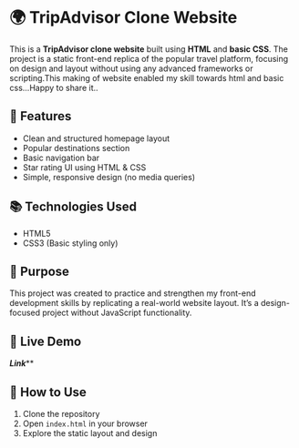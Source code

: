 # 🌍 TripAdvisor Clone Website

This is a **TripAdvisor clone website** built using **HTML** and **basic CSS**. The project is a static front-end replica of the popular travel platform, focusing on design and layout without using any advanced frameworks or scripting.This making of website enabled my skill towards html and basic css...Happy to share it..

## 🚀 Features

* Clean and structured homepage layout
* Popular destinations section
* Basic navigation bar
* Star rating UI using HTML & CSS
* Simple, responsive design (no media queries)

## 📚 Technologies Used

* HTML5
* CSS3 (Basic styling only)

## 🎯 Purpose

This project was created to practice and strengthen my front-end development skills by replicating a real-world website layout. It’s a design-focused project without JavaScript functionality.

## 🔗 Live Demo

*******Link*********

## 📁 How to Use

1. Clone the repository
2. Open `index.html` in your browser
3. Explore the static layout and design


